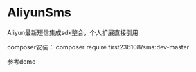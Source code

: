 # AliyunSms
Aliyun最新短信集成sdk整合，个人扩展直接引用

composer安装：
composer require first236108/sms:dev-master

参考demo
